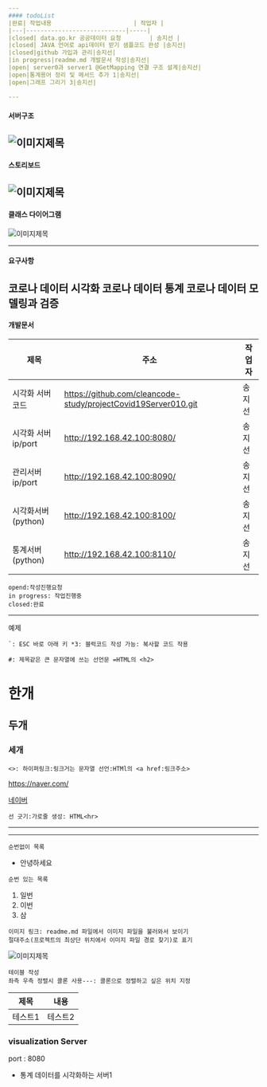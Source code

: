 ```yaml
---
#### todoList
|완료| 작업내용                       | 작업자 |
|---|----------------------------|-----|
|closed| data.go.kr 공공데이터 요청        | 송지선 |
|closed| JAVA 언어로 api데이터 받기 샘플코드 완성 |송지선|
|closed|github 가입과 관리|송지선|
|in progress|readme.md 개발문서 작성|송지선|
|open| server0과 server1 @GetMapping 연결 구조 설계|송지선|
|open|통계용어 정리 및 메서드 추가 1|송지선|
|open|그래프 그리기 3|송지선|

---
```

#### 서버구조

![이미지제목](/src/main/resources/static/img/1.png)
---
#### 스토리보드

![이미지제목](/src/main/resources/static/img/1.png)
---
#### 클래스 다이어그램

![이미지제목](/src/main/resources/static/img/1.png)


---
#### 요구사항
코로나 데이터 시각화
코로나 데이터 통계
코로나 데이터 모델링과 검증
---

#### 개발문서
| 제목             | 주소                                                             | 작업자 |
|----------------|----------------------------------------------------------------|-----|
| 시각화 서버코드       | https://github.com/cleancode-study/projectCovid19Server010.git | 송지선 |
| 시각화 서버 ip/port | http://192.168.42.100:8080/                                    | 송지선 |
| 관리서버 ip/port   | http://192.168.42.100:8090/                                    | 송지선 |
|시각화서버(python)| http://192.168.42.100:8100/|송지선|
|통계서버(python)| http://192.168.42.100:8110/|송지선|


```
opend:작성진행요청
in progress: 작업진행중
closed:완료
```

---
예제
```
`: ESC 바로 아래 키 *3: 블럭코드 작성 가능: 복사할 코드 작용

#: 제목같은 큰 문자열에 쓰는 선언문 =HTML의 <h2>
```
# 한개
## 두개
### 세개


```
<>: 하이퍼링크:링크거는 문자열 선언:HTMl의 <a href:링크주소>
```
<https://naver.com/>

[네이버](https://naver.com/)

```
선 긋기:가로줄 생성: HTML<hr>
```
***
<hr>

```
순번없이 목록
```
* 안녕하세요

```
순번 있는 목록
```
1. 일번
2. 이번
3. 삼

```
이미지 링크: readme.md 파일에서 이미지 파일을 불러와서 보이기 
절대주소(프로젝트의 최상단 위치에서 이미지 파일 경로 찾기)로 표기
```

![이미지제목](/src/main/resources/static/img/1.png)

```
테이블 작성
좌측 우측 정렬시 콜론 사용---: 콜론으로 정렬하고 싶은 위치 지정
```
| 제목   | 내용   |
|------|------|
| 테스트1 | 테스트2 |


### visualization Server
port : 8080

* 통계 데이터를 시각화하는 서버1
